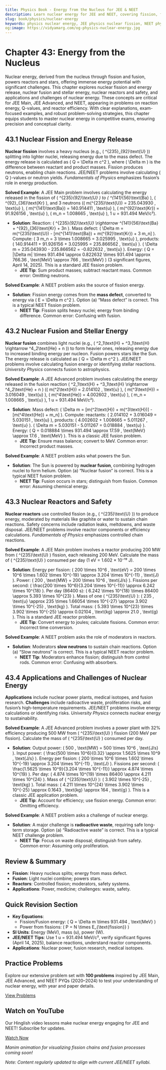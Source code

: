 ```yaml
---
title: Physics Book - Energy from the Nucleus for JEE & NEET
description: Learn nuclear energy for JEE and NEET, covering fission, fusion, nuclear reactors, and applications, with practice MCQs.
slug: book/physics/nuclear-energy
keywords: physics nuclear energy, JEE physics nuclear fission, NEET physics nuclear fusion, nuclear physics
og:image: https://vidyamarg.com/og-physics-nuclear-energy.jpg
---
```


# Chapter 43: Energy from the Nucleus

Nuclear energy, derived from the nucleus through fission and fusion, powers reactors and stars, offering immense energy potential with significant challenges. This chapter explores nuclear fission and energy release, nuclear fusion and stellar energy, nuclear reactors and safety, and applications and challenges of nuclear energy. These concepts are critical for JEE Main, JEE Advanced, and NEET, appearing in problems on reaction energy, Q-values, and reactor efficiency. With clear explanations, exam-focused examples, and robust problem-solving strategies, this chapter equips students to master nuclear energy in competitive exams, ensuring precision and conceptual clarity.

## 43.1 Nuclear Fission and Energy Release

**Nuclear fission** involves a heavy nucleus (e.g., \( ^{235}_{92}\text{U} \)) splitting into lighter nuclei, releasing energy due to the mass defect. The energy release is calculated as \( Q = \Delta m c^2 \), where \( \Delta m \) is the difference between reactant and product masses. Fission produces neutrons, enabling chain reactions. JEE/NEET problems involve calculating \( Q \)-values or neutron yields. *Fundamentals of Physics* emphasizes fission’s role in energy production.

**Solved Example**: A JEE Main problem involves calculating the energy released in the fission of \( ^{235}_{92}\text{U} \) to \( ^{141}_{56}\text{Ba} \), \( ^{92}_{36}\text{Kr} \), and 3 neutrons (\( m(^{235}\text{U}) = 235.043930 \, \text{u} \), \( m(^{141}\text{Ba}) = 140.914411 \, \text{u} \), \( m(^{92}\text{Kr}) = 91.926156 \, \text{u} \), \( m_n = 1.008665 \, \text{u} \), 1 u = 931.494 MeV/c²).
- **Solution**: Reaction: \( ^{235}_{92}\text{U} \rightarrow ^{141}_{56}\text{Ba} + ^{92}_{36}\text{Kr} + 3n \). Mass defect: \( \Delta m = m(^{235}\text{U}) - [m(^{141}\text{Ba}) + m(^{92}\text{Kr}) + 3 m_n] \). Compute: \( 3 m_n = 3 \times 1.008665 = 3.025995 \, \text{u} \), products: \( 140.914411 + 91.926156 + 3.025995 = 235.866562 \, \text{u} \). \( \Delta m = 235.043930 - 235.866562 = -0.822632 \, \text{u} \). Energy: \( Q = |\Delta m| \times 931.494 \approx 0.822632 \times 931.494 \approx 766.36 \, \text{MeV} \approx 766 \, \text{MeV} \) (3 significant figures, April 14, 2025). This is a standard JEE fission problem.
  - **JEE Tip**: Sum product masses; subtract reactant mass. Common error: Omitting neutrons.

**Solved Example**: A NEET problem asks the source of fission energy.
- **Solution**: Fission energy comes from the **mass defect**, converted to energy via \( E = \Delta m c^2 \). Option (a) “Mass defect” is correct. This is a typical NEET fission problem.
  - **NEET Tip**: Fission splits heavy nuclei; energy from binding difference. Common error: Confusing with fusion.

## 43.2 Nuclear Fusion and Stellar Energy

**Nuclear fusion** combines light nuclei (e.g., \( ^2_1\text{H} + ^3_1\text{H} \rightarrow ^4_2\text{He} + n \)) to form heavier ones, releasing energy due to increased binding energy per nucleon. Fusion powers stars like the Sun. The energy release is calculated as \( Q = \Delta m c^2 \). JEE/NEET problems involve calculating fusion energy or identifying stellar reactions. *University Physics* connects fusion to astrophysics.

**Solved Example**: A JEE Advanced problem involves calculating the energy released in the fusion reaction \( ^2_1\text{H} + ^3_1\text{H} \rightarrow ^4_2\text{He} + n \) (\( m(^2\text{H}) = 2.014102 \, \text{u} \), \( m(^3\text{H}) = 3.016049 \, \text{u} \), \( m(^4\text{He}) = 4.002602 \, \text{u} \), \( m_n = 1.008665 \, \text{u} \), 1 u = 931.494 MeV/c²).
- **Solution**: Mass defect: \( \Delta m = [m(^2\text{H}) + m(^3\text{H})] - [m(^4\text{He}) + m_n] \). Compute: reactants: \( 2.014102 + 3.016049 = 5.030151 \, \text{u} \), products: \( 4.002602 + 1.008665 = 5.011267 \, \text{u} \). \( \Delta m = 5.030151 - 5.011267 = 0.018884 \, \text{u} \). Energy: \( Q = 0.018884 \times 931.494 \approx 17.59 \, \text{MeV} \approx 17.6 \, \text{MeV} \). This is a classic JEE fusion problem.
  - **JEE Tip**: Ensure mass balance; convert to MeV. Common error: Incorrect product masses.

**Solved Example**: A NEET problem asks what powers the Sun.
- **Solution**: The Sun is powered by **nuclear fusion**, combining hydrogen nuclei to form helium. Option (a) “Nuclear fusion” is correct. This is a typical NEET fusion problem.
  - **NEET Tip**: Fusion occurs in stars; distinguish from fission. Common error: Assuming chemical energy.

## 43.3 Nuclear Reactors and Safety

**Nuclear reactors** use controlled fission (e.g., \( ^{235}\text{U} \)) to produce energy, moderated by materials like graphite or water to sustain chain reactions. Safety concerns include radiation leaks, meltdowns, and waste disposal. JEE/NEET problems involve reactor components or efficiency calculations. *Fundamentals of Physics* emphasizes controlled chain reactions.

**Solved Example**: A JEE Main problem involves a reactor producing 200 MW from \( ^{235}\text{U} \) fission, each releasing 200 MeV. Calculate the mass of \( ^{235}\text{U} \) consumed per day (1 eV = 1.602 × 10⁻¹⁹ J).
- **Solution**: Energy per fission: \( 200 \times 10^6 \, \text{eV} = 200 \times 10^6 \times 1.602 \times 10^{-19} \approx 3.204 \times 10^{-11} \, \text{J} \). Power: \( 200 \, \text{MW} = 200 \times 10^6 \, \text{J/s} \). Fissions per second: \( \frac{200 \times 10^6}{3.204 \times 10^{-11}} \approx 6.242 \times 10^{18} \). Per day (86400 s): \( 6.242 \times 10^{18} \times 86400 \approx 5.393 \times 10^{23} \). Mass of one \( ^{235}\text{U} \): \( 235 \, \text{u} \approx 235 \times 1.66054 \times 10^{-27} \approx 3.902 \times 10^{-25} \, \text{kg} \). Total mass: \( 5.393 \times 10^{23} \times 3.902 \times 10^{-25} \approx 0.02104 \, \text{kg} \approx 21.0 \, \text{g} \). This is a standard JEE reactor problem.
  - **JEE Tip**: Convert energy to joules; calculate fissions. Common error: Incorrect time conversion.

**Solved Example**: A NEET problem asks the role of moderators in reactors.
- **Solution**: Moderators **slow neutrons** to sustain chain reactions. Option (a) “Slow neutrons” is correct. This is a typical NEET reactor problem.
  - **NEET Tip**: Moderators enhance fission; distinguish from control rods. Common error: Confusing with absorbers.

## 43.4 Applications and Challenges of Nuclear Energy

**Applications** include nuclear power plants, medical isotopes, and fusion research. **Challenges** include radioactive waste, proliferation risks, and fusion’s high-temperature requirements. JEE/NEET problems involve energy calculations or identifying risks. *University Physics* connects nuclear energy to sustainability.

**Solved Example**: A JEE Advanced problem involves a power plant with 32% efficiency producing 500 MW from \( ^{235}\text{U} \) fission (200 MeV per fission). Calculate the mass of \( ^{235}\text{U} \) consumed per day.
- **Solution**: Output power: \( 500 \, \text{MW} = 500 \times 10^6 \, \text{J/s} \). Input power: \( \frac{500 \times 10^6}{0.32} \approx 1.5625 \times 10^9 \, \text{J/s} \). Energy per fission: \( 200 \times 10^6 \times 1.602 \times 10^{-19} \approx 3.204 \times 10^{-11} \, \text{J} \). Fissions per second: \( \frac{1.5625 \times 10^9}{3.204 \times 10^{-11}} \approx 4.874 \times 10^{19} \). Per day: \( 4.874 \times 10^{19} \times 86400 \approx 4.211 \times 10^{24} \). Mass of \( ^{235}\text{U} \): \( 3.902 \times 10^{-25} \, \text{kg} \). Total mass: \( 4.211 \times 10^{24} \times 3.902 \times 10^{-25} \approx 0.1643 \, \text{kg} \approx 164 \, \text{g} \). This is a classic JEE application problem.
  - **JEE Tip**: Account for efficiency; use fission energy. Common error: Omitting efficiency.

**Solved Example**: A NEET problem asks a challenge of nuclear energy.
- **Solution**: A major challenge is **radioactive waste**, requiring safe long-term storage. Option (a) “Radioactive waste” is correct. This is a typical NEET challenge problem.
  - **NEET Tip**: Focus on waste disposal; distinguish from safety. Common error: Assuming only proliferation.

## Review & Summary
- **Fission**: Heavy nucleus splits; energy from mass defect.
- **Fusion**: Light nuclei combine; powers stars.
- **Reactors**: Controlled fission; moderators, safety systems.
- **Applications**: Power, medicine; challenges: waste, safety.

## Quick Revision Section
- **Key Equations**:
  - Fission/Fusion energy: \( Q = \Delta m \times 931.494 \, \text{MeV} \)
  - Power from fissions: \( P = N \times E_{\text{fission}} \)
- **SI Units**: Energy (MeV), mass (u), power (W).
- **JEE/NEET Tips**: Use 1 u = 931.494 MeV/c², verify significant figures (April 14, 2025), balance reactions, understand reactor components.
- **Applications**: Nuclear power, fusion research, medical isotopes.

## Practice Problems
Explore our extensive problem set with **100 problems** inspired by JEE Main, JEE Advanced, and NEET PYQs (2020–2024) to test your understanding of nuclear energy, with year and paper details.

[View Problems](./problems.md)

<!-- [View Solutions](/books/physics/nuclear-energy/solutions) -->

## Watch on YouTube
Our Hinglish video lessons make nuclear energy engaging for JEE and NEET! Subscribe for updates.

[Watch Now](https://www.youtube.com/@VidyaMargbyRaviShankar-w9u) <!-- Update with specific video link when available -->

*Manim animation for visualizing fission chains and fusion processes coming soon!*

*Note: Content regularly updated to align with current JEE/NEET syllabi.*